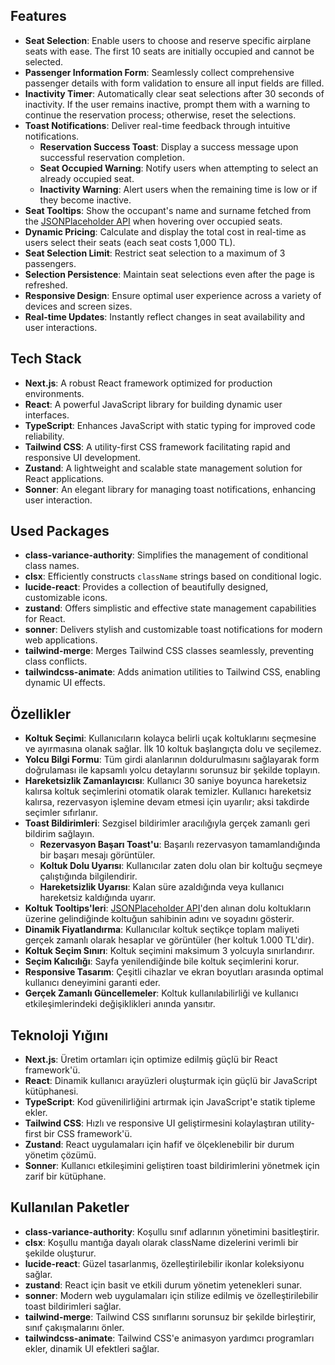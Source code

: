## Features

- **Seat Selection**: Enable users to choose and reserve specific airplane seats with ease. The first 10 seats are initially occupied and cannot be selected.
- **Passenger Information Form**: Seamlessly collect comprehensive passenger details with form validation to ensure all input fields are filled.
- **Inactivity Timer**: Automatically clear seat selections after 30 seconds of inactivity. If the user remains inactive, prompt them with a warning to continue the reservation process; otherwise, reset the selections.
- **Toast Notifications**: Deliver real-time feedback through intuitive notifications.
  - **Reservation Success Toast**: Display a success message upon successful reservation completion.
  - **Seat Occupied Warning**: Notify users when attempting to select an already occupied seat.
  - **Inactivity Warning**: Alert users when the remaining time is low or if they become inactive.
- **Seat Tooltips**: Show the occupant's name and surname fetched from the [JSONPlaceholder API](https://jsonplaceholder.typicode.com/users) when hovering over occupied seats.
- **Dynamic Pricing**: Calculate and display the total cost in real-time as users select their seats (each seat costs 1,000 TL).
- **Seat Selection Limit**: Restrict seat selection to a maximum of 3 passengers.
- **Selection Persistence**: Maintain seat selections even after the page is refreshed.
- **Responsive Design**: Ensure optimal user experience across a variety of devices and screen sizes.
- **Real-time Updates**: Instantly reflect changes in seat availability and user interactions.

## Tech Stack

- **Next.js**: A robust React framework optimized for production environments.
- **React**: A powerful JavaScript library for building dynamic user interfaces.
- **TypeScript**: Enhances JavaScript with static typing for improved code reliability.
- **Tailwind CSS**: A utility-first CSS framework facilitating rapid and responsive UI development.
- **Zustand**: A lightweight and scalable state management solution for React applications.
- **Sonner**: An elegant library for managing toast notifications, enhancing user interaction.

## Used Packages

- **class-variance-authority**: Simplifies the management of conditional class names.
- **clsx**: Efficiently constructs `className` strings based on conditional logic.
- **lucide-react**: Provides a collection of beautifully designed, customizable icons.
- **zustand**: Offers simplistic and effective state management capabilities for React.
- **sonner**: Delivers stylish and customizable toast notifications for modern web applications.
- **tailwind-merge**: Merges Tailwind CSS classes seamlessly, preventing class conflicts.
- **tailwindcss-animate**: Adds animation utilities to Tailwind CSS, enabling dynamic UI effects.

## Özellikler

- **Koltuk Seçimi**: Kullanıcıların kolayca belirli uçak koltuklarını seçmesine ve ayırmasına olanak sağlar. İlk 10 koltuk başlangıçta dolu ve seçilemez.
- **Yolcu Bilgi Formu**: Tüm girdi alanlarının doldurulmasını sağlayarak form doğrulaması ile kapsamlı yolcu detaylarını sorunsuz bir şekilde toplayın.
- **Hareketsizlik Zamanlayıcısı**: Kullanıcı 30 saniye boyunca hareketsiz kalırsa koltuk seçimlerini otomatik olarak temizler. Kullanıcı hareketsiz kalırsa, rezervasyon işlemine devam etmesi için uyarılır; aksi takdirde seçimler sıfırlanır.
- **Toast Bildirimleri**: Sezgisel bildirimler aracılığıyla gerçek zamanlı geri bildirim sağlayın.
  - **Rezervasyon Başarı Toast'u**: Başarılı rezervasyon tamamlandığında bir başarı mesajı görüntüler.
  - **Koltuk Dolu Uyarısı**: Kullanıcılar zaten dolu olan bir koltuğu seçmeye çalıştığında bilgilendirir.
  - **Hareketsizlik Uyarısı**: Kalan süre azaldığında veya kullanıcı hareketsiz kaldığında uyarır.
- **Koltuk Tooltips'leri**: [JSONPlaceholder API](https://jsonplaceholder.typicode.com/users)'den alınan dolu koltukların üzerine gelindiğinde koltuğun sahibinin adını ve soyadını gösterir.
- **Dinamik Fiyatlandırma**: Kullanıcılar koltuk seçtikçe toplam maliyeti gerçek zamanlı olarak hesaplar ve görüntüler (her koltuk 1.000 TL'dir).
- **Koltuk Seçim Sınırı**: Koltuk seçimini maksimum 3 yolcuyla sınırlandırır.
- **Seçim Kalıcılığı**: Sayfa yenilendiğinde bile koltuk seçimlerini korur.
- **Responsive Tasarım**: Çeşitli cihazlar ve ekran boyutları arasında optimal kullanıcı deneyimini garanti eder.
- **Gerçek Zamanlı Güncellemeler**: Koltuk kullanılabilirliği ve kullanıcı etkileşimlerindeki değişiklikleri anında yansıtır.

## Teknoloji Yığını

- **Next.js**: Üretim ortamları için optimize edilmiş güçlü bir React framework'ü.
- **React**: Dinamik kullanıcı arayüzleri oluşturmak için güçlü bir JavaScript kütüphanesi.
- **TypeScript**: Kod güvenilirliğini artırmak için JavaScript'e statik tipleme ekler.
- **Tailwind CSS**: Hızlı ve responsive UI geliştirmesini kolaylaştıran utility-first bir CSS framework'ü.
- **Zustand**: React uygulamaları için hafif ve ölçeklenebilir bir durum yönetim çözümü.
- **Sonner**: Kullanıcı etkileşimini geliştiren toast bildirimlerini yönetmek için zarif bir kütüphane.

## Kullanılan Paketler

- **class-variance-authority**: Koşullu sınıf adlarının yönetimini basitleştirir.
- **clsx**: Koşullu mantığa dayalı olarak className dizelerini verimli bir şekilde oluşturur.
- **lucide-react**: Güzel tasarlanmış, özelleştirilebilir ikonlar koleksiyonu sağlar.
- **zustand**: React için basit ve etkili durum yönetim yetenekleri sunar.
- **sonner**: Modern web uygulamaları için stilize edilmiş ve özelleştirilebilir toast bildirimleri sağlar.
- **tailwind-merge**: Tailwind CSS sınıflarını sorunsuz bir şekilde birleştirir, sınıf çakışmalarını önler.
- **tailwindcss-animate**: Tailwind CSS'e animasyon yardımcı programları ekler, dinamik UI efektleri sağlar.
